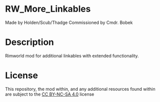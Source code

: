 # RW_More_Linkables
Made by Holden/Scub/Thadge
Commissioned by Cmdr. Bobek

# Description
Rimworld mod for additional linkables with extended functionality.

# License
This repository, the mod within, and any additional resources found within are subject to the [CC BY-NC-SA 4.0](https://creativecommons.org/licenses/by-nc-sa/4.0/) license

